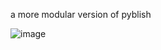 a more modular version of pyblish

![image](https://github.com/user-attachments/assets/2fd3e1d9-e92f-496e-961f-0efbfc763309)
